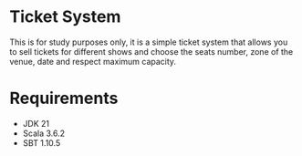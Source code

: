 # Ticket System

This is for study purposes only, it is a simple ticket system that allows you to sell tickets for different shows  and choose the seats number, zone of the venue, date and respect maximum capacity.

# Requirements
- JDK 21
- Scala 3.6.2
- SBT 1.10.5

